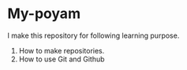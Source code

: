 # My-poyam
I make this repository for following learning purpose.
1) How to make repositories.
2) How to use Git and Github
